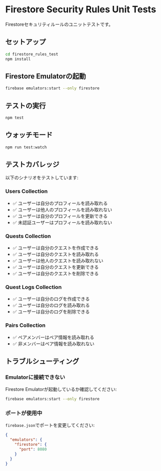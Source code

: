 # Firestore Security Rules Unit Tests

Firestoreセキュリティルールのユニットテストです。

## セットアップ

```bash
cd firestore_rules_test
npm install
```

## Firestore Emulatorの起動

```bash
firebase emulators:start --only firestore
```

## テストの実行

```bash
npm test
```

## ウォッチモード

```bash
npm run test:watch
```

## テストカバレッジ

以下のシナリオをテストしています:

### Users Collection
- ✅ ユーザーは自分のプロフィールを読み取れる
- ✅ ユーザーは他人のプロフィールを読み取れない
- ✅ ユーザーは自分のプロフィールを更新できる
- ✅ 未認証ユーザーはプロフィールを読み取れない

### Quests Collection
- ✅ ユーザーは自分のクエストを作成できる
- ✅ ユーザーは自分のクエストを読み取れる
- ✅ ユーザーは他人のクエストを読み取れない
- ✅ ユーザーは自分のクエストを更新できる
- ✅ ユーザーは自分のクエストを削除できる

### Quest Logs Collection
- ✅ ユーザーは自分のログを作成できる
- ✅ ユーザーは自分のログを読み取れる
- ✅ ユーザーは自分のログを削除できる

### Pairs Collection
- ✅ ペアメンバーはペア情報を読み取れる
- ✅ 非メンバーはペア情報を読み取れない

## トラブルシューティング

### Emulatorに接続できない

Firestore Emulatorが起動しているか確認してください:

```bash
firebase emulators:start --only firestore
```

### ポートが使用中

`firebase.json`でポートを変更してください:

```json
{
  "emulators": {
    "firestore": {
      "port": 8080
    }
  }
}
```
